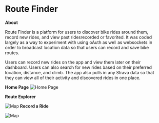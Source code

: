 # Route Finder
**About**

Route Finder is a platform for users to discover bike rides around them, record new rides, and view past ridesrecorded or favorited.  It was coded largely as a way to experiment with using oAuth as well as websockets in order to broadcast location data so that users can record and save bike routes.

Users can record new rides on the app and view them later on their dashboard. Users can also search for new rides based on their preferred location, distance, and climb. The app also pulls in any Strava data so that they can view all of their activity and discovered rides in one place.

 **Home Page**
 ![Home Page](https://github.com/bealjr85/routeFinder2017/blob/master/routeFinder/public/images/readmeimages/homepage.png)

 **Route Explorer**

![Map](https://github.com/bealjr85/routeFinder2017/blob/master/routeFinder/public/images/readmeimages/explore.png)
 **Record a Ride**

![Map](https://github.com/bealjr85/routeFinder2017/blob/master/routeFinder/public/images/readmeimages/record.png)

